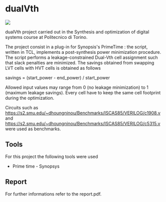 # dualVth
![](https://img.shields.io/badge/Development-Stopped-red)

 dualVth project carried out in the Synthesis and optimization of digital systems course at Politecnico di Torino.

 The project consist in a plug-in for Synopsis's PrimeTime : the script, written in TCL, implements a post-synthesis power minimization procedure. The script performs
 a leakage-constrained Dual-Vth cell assignment such that slack penalties are minimized. The savings obtained from swapping LVT cells with HVT cells is obtained as follows

 savings = (start_power - end_power) / start_power

Allowed input values may range from 0 (no leakage minimization) to 1 (maximum leakage savings). Every cell have to keep the same cell footprint during the optimization.

Circuits such as https://s2.smu.edu/~dhoungninou/Benchmarks/ISCAS85/VERILOG/c1908.v and https://s2.smu.edu/~dhoungninou/Benchmarks/ISCAS85/VERILOG/c5315.v were used as benchmarks.

## Tools

For this project the following tools were used
- Prime time - Synopsys

## Report

For further informations refer to the report.pdf.
